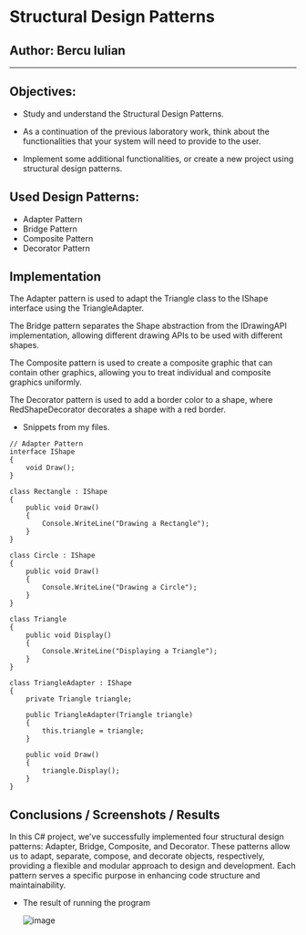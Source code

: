 # Structural Design Patterns


## Author: Bercu Iulian

----

## Objectives:

* Study and understand the Structural Design Patterns.

* As a continuation of the previous laboratory work, think about the functionalities that your system will need to provide to the user.

* Implement some additional functionalities, or create a new project using structural design patterns.


## Used Design Patterns: 

* Adapter Pattern
* Bridge Pattern
* Composite Pattern
* Decorator Pattern


## Implementation

The Adapter pattern is used to adapt the Triangle class to the IShape interface using the TriangleAdapter.

The Bridge pattern separates the Shape abstraction from the IDrawingAPI implementation, allowing different drawing APIs to be used with different shapes.

The Composite pattern is used to create a composite graphic that can contain other graphics, allowing you to treat individual and composite graphics uniformly.

The Decorator pattern is used to add a border color to a shape, where RedShapeDecorator decorates a shape with a red border.


* Snippets from my files.


```
// Adapter Pattern
interface IShape
{
    void Draw();
}

class Rectangle : IShape
{
    public void Draw()
    {
        Console.WriteLine("Drawing a Rectangle");
    }
}

class Circle : IShape
{
    public void Draw()
    {
        Console.WriteLine("Drawing a Circle");
    }
}

class Triangle
{
    public void Display()
    {
        Console.WriteLine("Displaying a Triangle");
    }
}

class TriangleAdapter : IShape
{
    private Triangle triangle;

    public TriangleAdapter(Triangle triangle)
    {
        this.triangle = triangle;
    }

    public void Draw()
    {
        triangle.Display();
    }
}

```


## Conclusions / Screenshots / Results

In this C# project, we've successfully implemented four structural design patterns: Adapter, Bridge, Composite, and Decorator. These patterns allow us to adapt, separate, compose, and decorate objects, respectively, providing a flexible and modular approach to design and development. Each pattern serves a specific purpose in enhancing code structure and maintainability.


* The result of running the program

  ![image](https://github.com/BercuIulian/TMPS-Lab3/assets/113422203/c61051fc-f409-4e04-899a-3e4e43b39cab)


